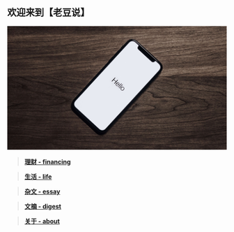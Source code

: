 ## 欢迎来到【老豆说】

![hello](./img/hello.jpg)

> [**理财 - financing**](./financing/index.md)

> [**生活 - life**](./life/index.md)

> [**杂文 - essay**](./essay/index.md)

> [**文摘 - digest**](./digest/index.md)

> [**关于 - about**](./about/index.md)
